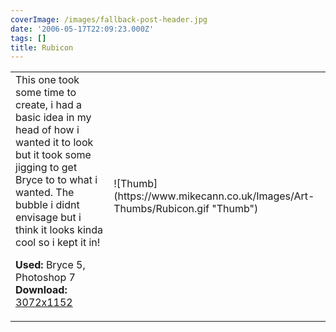 ```yaml
---
coverImage: /images/fallback-post-header.jpg
date: '2006-05-17T22:09:23.000Z'
tags: []
title: Rubicon
---
```


<table width="100%" cellspacing="0" cellpadding="0" border="0">
<tr>
<td>This one took some time to create, i had a basic idea in my head of how i wanted it to look but it took some jigging to get Bryce to to what i wanted. The bubble i didnt envisage but i think it looks kinda cool so i kept it in!

<span style="font-weight: bold">Used:</span> Bryce 5, Photoshop 7
<span style="font-weight: bold">Download:</span> [3072x1152](https://www.mikecann.co.uk/Images/Art-Full/Rubicon.jpg)</td>

<td>![Thumb](https://www.mikecann.co.uk/Images/Art-Thumbs/Rubicon.gif "Thumb")</td>
</tr>
</table>
